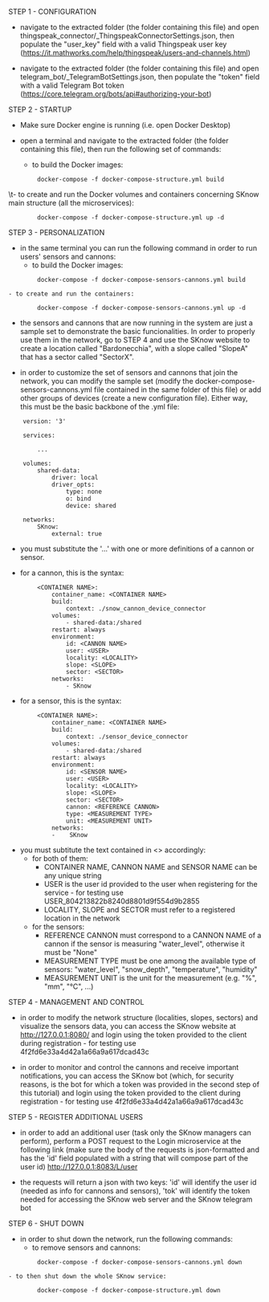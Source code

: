 STEP 1 - CONFIGURATION

- navigate to the extracted folder (the folder containing this file) and open thingspeak_connector/_ThingspeakConnectorSettings.json, then populate the "user_key" field with a valid Thingspeak user key (https://it.mathworks.com/help/thingspeak/users-and-channels.html)

- navigate to the extracted folder (the folder containing this file) and open telegram_bot/_TelegramBotSettings.json, then populate the "token" field with a valid Telegram Bot token (https://core.telegram.org/bots/api#authorizing-your-bot)



STEP 2 - STARTUP

- Make sure Docker engine is running (i.e. open Docker Desktop)

- open a terminal and navigate to the extracted folder (the folder containing this file), then run the following set of commands:
    - to build the Docker images:
```
        docker-compose -f docker-compose-structure.yml build
```
\t- to create and run the Docker volumes and containers concerning SKnow main structure (all the microservices):
```
        docker-compose -f docker-compose-structure.yml up -d
```



STEP 3 - PERSONALIZATION

- in the same terminal you can run the following command in order to run users' sensors and cannons:
    - to build the Docker images:
```
        docker-compose -f docker-compose-sensors-cannons.yml build
```
    - to create and run the containers:
```
        docker-compose -f docker-compose-sensors-cannons.yml up -d
```

- the sensors and cannons that are now running in the system are just a sample set to demonstrate the basic funcionalities. In order to properly use them in the network, go to STEP 4 and use the SKnow website to create a location called "Bardonecchia", with a slope called "SlopeA" that has a sector called "SectorX".

- in order to customize the set of sensors and cannons that join the network, you can modify the sample set (modify the docker-compose-sensors-cannons.yml file contained in the same folder of this file) or add other groups of devices (create a new configuration file). Either way, this must be the basic backbone of the .yml file:

```
    version: '3'

    services:

        ...

    volumes:
        shared-data:
            driver: local
            driver_opts:
                type: none
                o: bind
                device: shared

    networks:
        SKnow:
            external: true
```

- you must substitute the '...' with one or more definitions of a cannon or sensor.

- for a cannon, this is the syntax:

```
        <CONTAINER NAME>:
            container_name: <CONTAINER NAME>
            build:
                context: ./snow_cannon_device_connector
            volumes:
                - shared-data:/shared
            restart: always
            environment:
                id: <CANNON NAME>
                user: <USER>
                locality: <LOCALITY>
                slope: <SLOPE>
                sector: <SECTOR>
            networks:
                - SKnow
  ```

- for a sensor, this is the syntax:

```
        <CONTAINER NAME>:
            container_name: <CONTAINER NAME>
            build:
                context: ./sensor_device_connector
            volumes:
                - shared-data:/shared
            restart: always
            environment:
                id: <SENSOR NAME>
                user: <USER>
                locality: <LOCALITY>
                slope: <SLOPE>
                sector: <SECTOR>
                cannon: <REFERENCE CANNON>
                type: <MEASUREMENT TYPE>
                unit: <MEASUREMENT UNIT>
            networks:
            -    SKnow
  ```

- you must subtitute the text contained in <> accordingly:
    - for both of them:
        - CONTAINER NAME, CANNON NAME and SENSOR NAME can be any unique string
        - USER is the user id provided to the user when registering for the service - for testing use USER_804213822b8240d8801d9f554d9b2855
        - LOCALITY, SLOPE and SECTOR must refer to a registered location in the network
    - for the sensors:
        - REFERENCE CANNON must correspond to a CANNON NAME of a cannon if the sensor is measuring "water_level", otherwise it must be "None"
        - MEASUREMENT TYPE must be one among the available type of sensors: "water_level", "snow_depth", "temperature", "humidity"
        - MEASUREMENT UNIT is the unit for the measurement (e.g. "%", "mm", "°C", ...)



STEP 4 - MANAGEMENT AND CONTROL

- in order to modify the network structure (localities, slopes, sectors) and visualize the sensors data, you can access the SKnow website at http://127.0.0.1:8080/ and login using the token provided to the client during registration - for testing use 4f2fd6e33a4d42a1a66a9a617dcad43c

- in order to monitor and control the cannons and receive important notifications, you can access the SKnow bot (which, for security reasons, is the bot for which a token was provided in the second step of this tutorial) and login using the token provided to the client during registration - for testing use 4f2fd6e33a4d42a1a66a9a617dcad43c



STEP 5 - REGISTER ADDITIONAL USERS

- in order to add an additional user (task only the SKnow managers can perform), perform a POST request to the Login microservice at the following link (make sure the body of the requests is json-formatted and has the 'id' field populated with a string that will compose part of the user id)
    http://127.0.0.1:8083/L/user

- the requests will return a json with two keys: 'id' will identify the user id (needed as info for cannons and sensors), 'tok' will identify the token needed for accessing the SKnow web server and the SKnow telegram bot



STEP 6 - SHUT DOWN

- in order to shut down the network, run the following commands:
    - to remove sensors and cannons:
```
        docker-compose -f docker-compose-sensors-cannons.yml down
```
    - to then shut down the whole SKnow service:
```
        docker-compose -f docker-compose-structure.yml down
```
